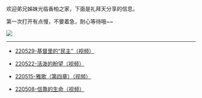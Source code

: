 欢迎弟兄姊妹光临香柏之家，下面是礼拜天分享的信息。

第一次打开有点慢，不要着急，耐心等待哦~~

![]([img]https://pic.imgdb.cn/item/6294dee30947543129597092.jpg[/img])

---

* [220529-基督里的“民主”（视频）](https://www.asuswebstorage.com/navigate/a/#/s/2C8DF5F5CB914285ADE773E4617F7720Y)

* [220522-活泼的盼望（视频）](https://www.asuswebstorage.com/navigate/a/#/s/202F780806784DD280B465196E287BB6Y)

* [220515-雅歌（第四章）（视频）](https://www.asuswebstorage.com/navigate/a/#/s/E55E4A71C43441E19994841A2D8A2796Y)

* [220508-信靠的生命（视频）](https://www.asuswebstorage.com/navigate/a/#/s/803B7915C8214401961A930724D5545CY)
